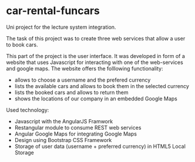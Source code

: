 # car-rental-funcars

Uni project for the lecture system integration. 

The task of this project was to create three web services that allow a user to book cars. 

This part of the project is the user interface. It was developed in form of a website that uses Javascript for interacting with one of the web-services and google maps.
The website offers the folllowing functionality:
  - allows to choose a username and the prefered currency
  - lists the available cars and allows to book them in the selected currency
  - lists the booked cars and allows to return them
  - shows the locations of our company in an embedded Google Maps

Used technology:
  - Javascript with the AngularJS Framwork
  - Restangular module to consume REST web services
  - Angular Google Maps for integrating Google Maps
  - Design using Bootstrap CSS Framework
  - Storage of user data (username + preferred currency) in HTML5 Local Storage

